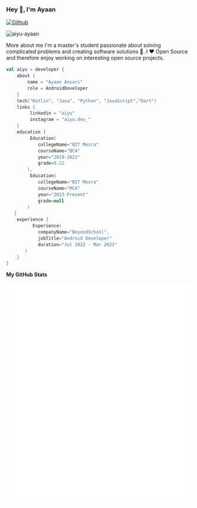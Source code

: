 ### Hey 👋, I'm Ayaan
[![Github](https://img.shields.io/github/followers/rickstaa?label=Follow&style=social)](https://github.com/rickstaa)
<p align="left"> <img src="https://komarev.com/ghpvc/?username=aiyu-ayaan&label=Profile%20views&color=0e75b6&style=flat" alt="aiyu-ayaan" /> </p>

More about me
I'm a master's student passionate about solving complicated problems and creating software solutions :robot:. I :heart: Open Source and therefore enjoy working on interesting open source projects.
```kotlin
val aiyu = developer {
    about {
        name = "Ayaan Ansari"
        role = AndroidDeveloper
    }
    tech("Kotlin", "Java", "Python", "JavaScript","Dart")
    links {
         linkedin = "aiyu"
         instagram = "aiyu.dev_"
    }
    education {
         Education(
            collegeName="BIT Mesra"
            courseName="BCA"
            year="2019-2021"
            grade=8.22
        ),
         Education(
            collegeName="BIT Mesra"
            courseName="MCA"
            year="2023-Present"
            grade=null
        )
   }
    experience {
          Experience(
            companyName="BeyondSchool",
            jobTitle="Android Developer"
            duration="Jul 2022 - Mar 2023"
       )
    }
}
```
<b>My GitHub Stats</b>
<br> <br>
<a href="http://www.github.com/aiyu-ayaan"> <img src="https://raw.githubusercontent.com/aiyu-ayaan/github-stats/master/generated/overview.svg#gh-dark-mode-only" alt="aiyu-ayaan's GitHub stats"/></a>
<a href="http://www.github.com/aiyu-ayaan"> <img src="https://raw.githubusercontent.com/aiyu-ayaan/github-stats/master/generated/languages.svg#gh-dark-mode-only" alt="aiyu-ayaan's GitHub stats"/></a>

